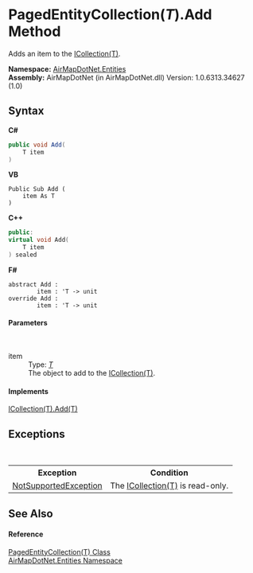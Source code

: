 # PagedEntityCollection(*T*).Add Method 
 

Adds an item to the <a href="http://msdn2.microsoft.com/en-us/library/92t2ye13" target="_blank">ICollection(T)</a>.

**Namespace:**&nbsp;<a href="N_AirMapDotNet_Entities">AirMapDotNet.Entities</a><br />**Assembly:**&nbsp;AirMapDotNet (in AirMapDotNet.dll) Version: 1.0.6313.34627 (1.0)

## Syntax

**C#**<br />
``` C#
public void Add(
	T item
)
```

**VB**<br />
``` VB
Public Sub Add ( 
	item As T
)
```

**C++**<br />
``` C++
public:
virtual void Add(
	T item
) sealed
```

**F#**<br />
``` F#
abstract Add : 
        item : 'T -> unit 
override Add : 
        item : 'T -> unit 
```


#### Parameters
&nbsp;<dl><dt>item</dt><dd>Type: <a href="T_AirMapDotNet_Entities_PagedEntityCollection_1">*T*</a><br />The object to add to the <a href="http://msdn2.microsoft.com/en-us/library/92t2ye13" target="_blank">ICollection(T)</a>.</dd></dl>

#### Implements
<a href="http://msdn2.microsoft.com/en-us/library/63ywd54z" target="_blank">ICollection(T).Add(T)</a><br />

## Exceptions
&nbsp;<table><tr><th>Exception</th><th>Condition</th></tr><tr><td><a href="http://msdn2.microsoft.com/en-us/library/8a7a4e64" target="_blank">NotSupportedException</a></td><td>The <a href="http://msdn2.microsoft.com/en-us/library/92t2ye13" target="_blank">ICollection(T)</a> is read-only.</td></tr></table>

## See Also


#### Reference
<a href="T_AirMapDotNet_Entities_PagedEntityCollection_1">PagedEntityCollection(T) Class</a><br /><a href="N_AirMapDotNet_Entities">AirMapDotNet.Entities Namespace</a><br />